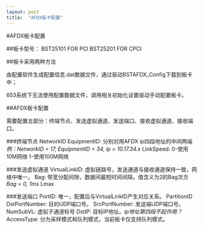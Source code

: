 ```yaml
---
layout: post
title:  "AFDX板卡配置"
---
```


#AFDX板卡配置

##板卡型号：
BST25101 FOR PCI
BST25201 FOR CPCI

##板卡采用两种方法

由配置软件生成配置信息.dat数据文件，通过驱动BSTAFDX_Config下载到板卡中；

653系统下无法使用配置数据文件，调用相关初始化设置驱动手动配置板卡。

##AFDX板卡配置

需要配置五部分：终端节点、发送虚拟通道、发送端口、接收虚拟通道、接收端口。

###终端节点
NetworkID EquipmentID: 分别对用AFDX ip四段地址的中间两端
_例：NetworkID = 17, EquipmentID = 34, ip = 10.17.34.x_
LinkSpeed: 0-使用10M网络 1-使用100M网络

###发送虚拟通道
VirtualLinkID: 虚拟链路号，发送通道与接收通道保持一致，网络中唯一。
Bag: 带宽分配间隙，数据间最短时间间隔，值含义为2的Bag次方 _Bag = 0, 1ms_
Lmax

###发送端口
PortID: 唯一，配置后与VirtualLinkID产生对应关系。
PartitionID
DstPortNumber: 目的UDP端口号。
SrcPortNumber: 发送端UDP端口号。
NumSubVL: 虚拟子通道标号
DstIP: 目标IP地址。_ip地址第四段不起作用？_
AccessType: 分为采样模式和队列模式，当前板卡仅支持队列模式。